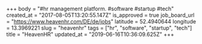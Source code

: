 +++
body = "#hr management platform. #software #startup #tech"
created_at = "2017-08-05T13:20:55.147Z"
is_approved = true
job_board_url = "https://www.heavenhr.com/DE/de/jobs"
latitude = 52.4940644
longitude = 13.3969221
slug = "heavenhr"
tags = ["hr", "software", "startup", "tech"]
title = "HeavenHR"
updated_at = "2019-06-16T10:36:09.625Z"
+++
